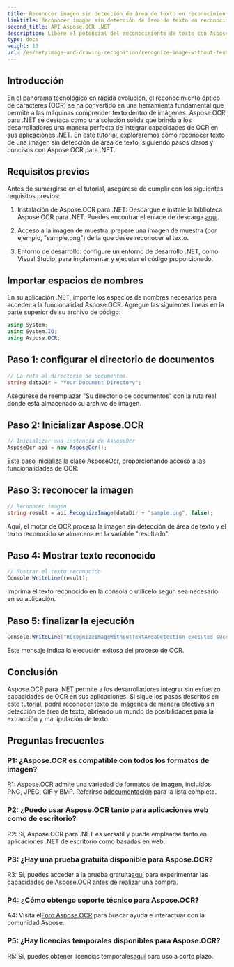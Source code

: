```yaml
---
title: Reconocer imagen sin detección de área de texto en reconocimiento de imagen OCR
linktitle: Reconocer imagen sin detección de área de texto en reconocimiento de imagen OCR
second_title: API Aspose.OCR .NET
description: Libere el potencial del reconocimiento de texto con Aspose.OCR para .NET. Reconoce texto de imágenes sin esfuerzo.
type: docs
weight: 13
url: /es/net/image-and-drawing-recognition/recognize-image-without-text-area-detection/
---
```

## Introducción

En el panorama tecnológico en rápida evolución, el reconocimiento óptico de caracteres (OCR) se ha convertido en una herramienta fundamental que permite a las máquinas comprender texto dentro de imágenes. Aspose.OCR para .NET se destaca como una solución sólida que brinda a los desarrolladores una manera perfecta de integrar capacidades de OCR en sus aplicaciones .NET. En este tutorial, exploraremos cómo reconocer texto de una imagen sin detección de área de texto, siguiendo pasos claros y concisos con Aspose.OCR para .NET.

## Requisitos previos

Antes de sumergirse en el tutorial, asegúrese de cumplir con los siguientes requisitos previos:

1.  Instalación de Aspose.OCR para .NET: Descargue e instale la biblioteca Aspose.OCR para .NET. Puedes encontrar el enlace de descarga.[aquí](https://releases.aspose.com/ocr/net/).

2. Acceso a la imagen de muestra: prepare una imagen de muestra (por ejemplo, "sample.png") de la que desee reconocer el texto.

3. Entorno de desarrollo: configure un entorno de desarrollo .NET, como Visual Studio, para implementar y ejecutar el código proporcionado.

## Importar espacios de nombres

En su aplicación .NET, importe los espacios de nombres necesarios para acceder a la funcionalidad Aspose.OCR. Agregue las siguientes líneas en la parte superior de su archivo de código:

```csharp
using System;
using System.IO;
using Aspose.OCR;
```

## Paso 1: configurar el directorio de documentos

```csharp
// La ruta al directorio de documentos.
string dataDir = "Your Document Directory";
```

Asegúrese de reemplazar "Su directorio de documentos" con la ruta real donde está almacenado su archivo de imagen.

## Paso 2: Inicializar Aspose.OCR

```csharp
// Inicializar una instancia de AsposeOcr
AsposeOcr api = new AsposeOcr();
```

Este paso inicializa la clase AsposeOcr, proporcionando acceso a las funcionalidades de OCR.

## Paso 3: reconocer la imagen

```csharp
// Reconocer imagen
string result = api.RecognizeImage(dataDir + "sample.png", false);
```

Aquí, el motor de OCR procesa la imagen sin detección de área de texto y el texto reconocido se almacena en la variable "resultado".

## Paso 4: Mostrar texto reconocido

```csharp
// Mostrar el texto reconocido
Console.WriteLine(result);
```

Imprima el texto reconocido en la consola o utilícelo según sea necesario en su aplicación.

## Paso 5: finalizar la ejecución

```csharp
Console.WriteLine("RecognizeImageWithoutTextAreaDetection executed successfully");
```

Este mensaje indica la ejecución exitosa del proceso de OCR.

## Conclusión

Aspose.OCR para .NET permite a los desarrolladores integrar sin esfuerzo capacidades de OCR en sus aplicaciones. Si sigue los pasos descritos en este tutorial, podrá reconocer texto de imágenes de manera efectiva sin detección de área de texto, abriendo un mundo de posibilidades para la extracción y manipulación de texto.

## Preguntas frecuentes

### P1: ¿Aspose.OCR es compatible con todos los formatos de imagen?

 R1: Aspose.OCR admite una variedad de formatos de imagen, incluidos PNG, JPEG, GIF y BMP. Referirse a[documentación](https://reference.aspose.com/ocr/net/) para la lista completa.

### P2: ¿Puedo usar Aspose.OCR tanto para aplicaciones web como de escritorio?

R2: Sí, Aspose.OCR para .NET es versátil y puede emplearse tanto en aplicaciones .NET de escritorio como basadas en web.

### P3: ¿Hay una prueba gratuita disponible para Aspose.OCR?

 R3: Sí, puedes acceder a la prueba gratuita[aquí](https://releases.aspose.com/) para experimentar las capacidades de Aspose.OCR antes de realizar una compra.

### P4: ¿Cómo obtengo soporte técnico para Aspose.OCR?

 A4: Visita el[Foro Aspose.OCR](https://forum.aspose.com/c/ocr/16) para buscar ayuda e interactuar con la comunidad Aspose.

### P5: ¿Hay licencias temporales disponibles para Aspose.OCR?

 R5: Sí, puedes obtener licencias temporales[aquí](https://purchase.aspose.com/temporary-license/) para uso a corto plazo.
